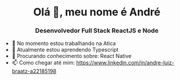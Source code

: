 <h1 align="center"> Olá 👋, meu nome é André</h1>
<h3 align="center">Desenvolvedor Full Stack ReactJS e Node</h3>



- 🔭 No momento estou trabalhando na Atica
- 🌱 Atualmente estou aprendendo Typescript
- 🤔 Procurando conhecimento sobre: React Native
- 📫 Como chegar até mim: https://www.linkedin.com/in/andre-luiz-braatz-a22185198
